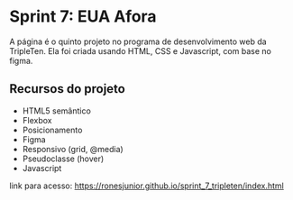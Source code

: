 # Sprint 7: EUA Afora

A página é o quinto projeto no programa de desenvolvimento web da TripleTen. Ela foi criada usando HTML, CSS e Javascript, com base no figma.

## Recursos do projeto

- HTML5 semântico
- Flexbox
- Posicionamento
- Figma
- Responsivo (grid, @media)
- Pseudoclasse (hover)
- Javascript

link para acesso: https://ronesjunior.github.io/sprint_7_tripleten/index.html
